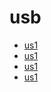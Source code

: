 # usb
- [us1](https://www.sossolutions.nl/arducam-1080p-low-light-wide-angle-usb-camera-module-with-microphone-for-computer-2mp-1-2-8-cmos-imx291-100-degree-mini-uvc-usb2-0-webcam-board-with-3-3ft-1m-cable-for-windows-linux-and-mac-os?gclid=CjwKCAjwg-GjBhBnEiwAMUvNWwIOCBFJUm7Bb8WB67ENZDaVhVT9NstFiVT9Lcb3c-BIB-1SzSX8QhoCYdYQAvD_BwE)
- [us1](https://www.amazon.com/Camera-Module-19201080-OV2710-Equipment/dp/B08QYXW7MG)
- [us1](https://www.uctronics.com/arducam-1080p-low-light-wide-angle-usb-camera-module-with-microphone-for-computer-2mp-1-2-8-cmos-imx291-100-degree-mini-uvc-usb2-0-webcam-board-with-3-3ft-1m-cable-for-windows-linux-and-mac-os.html)
- [us1](https://www.uctronics.com/arducam-1080p-hd-wide-angle-wdr-usb-camera-module-for-computer-2mp-1-2-7-cmos-ar0230-100-degree-mini-uvc-usb2-0-spy-webcam-board-with-3-3ft-1m-cable-for-windows-linux-mac-os-android.html)
